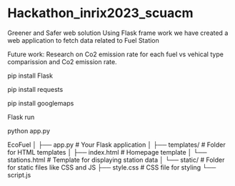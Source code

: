 # Hackathon_inrix2023_scuacm
Greener and Safer web solution
Using Flask frame work we have created a web application to fetch data related to Fuel Station

Future work: Research on Co2 emission rate for each fuel vs vehical type comparission and Co2 emission rate.

pip install Flask

pip install requests

pip install googlemaps

Flask run

python app.py


EcoFuel
│
├── app.py               # Your Flask application
│
├── templates/           # Folder for HTML templates
│   ├── index.html       # Homepage template
│   └── stations.html    # Template for displaying station data
│
└── static/              # Folder for static files like CSS and JS
    ├── style.css        # CSS file for styling
    └── script.js 
